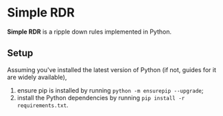# Simple RDR
**Simple RDR** is a ripple down rules implemented in Python.

## Setup
Assuming you've installed the latest version of Python (if not, guides for it are widely available),
1. ensure pip is installed by running `python -m ensurepip --upgrade`;
2. install the Python dependencies by running `pip install -r requirements.txt`.